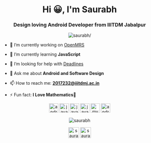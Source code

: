 
<h1 align="center">Hi 😀, I'm Saurabh</h1>
<h3 align="center">Design loving Android Developer from IIITDM Jabalpur </h3>
<p align="center"> <img src=https://komarev.com/ghpvc/?username=LuGO0 alt=saurabh/> </p>

- 🔭 I’m currently working on [OpenMRS](https://github.com/openmrs)

- 🌱 I’m currently learning **JavaScript**

- 🤔 I’m looking for help with [Deadlines](https://github.com/LuGO0/DeadLines)

- 💬 Ask me about **Android and Software Design** 

- 📫 How to reach me: **2017232@iiitdmj.ac.in**

- ⚡ Fun fact: **I Love Mathematics🤪**

<p align="center">
  
  <img src=https://konpa.github.io/devicon/devicon.git/icons/android/android-original-wordmark.svg alt=android width="30" height="30"/> 
  <img src=https://konpa.github.io/devicon/devicon.git/icons/java/java-original-wordmark.svg alt=java width="30" height="30"/>
  <img src=https://konpa.github.io/devicon/devicon.git/icons/cplusplus/cplusplus-original.svg alt=java width="30" height="30"/>
  <img src=https://konpa.github.io/devicon/devicon.git/icons/javascript/javascript-original.svg alt=javascript width="30" height="30"/> 
  <img src=https://konpa.github.io/devicon/devicon.git/icons/mysql/mysql-original-wordmark.svg alt=mysql width="30" height="30"/> 
  <img src=https://konpa.github.io/devicon/devicon.git/icons/gradle/gradle-plain-wordmark.svg alt=android width="30" height="30"/> 
  
</p>
<p align="center"> <img src=https://github-readme-stats.vercel.app/api?username=LuGO0&show_icons=true alt=saurabh /> </p>

<p align="center">
<a href=https://www.linkedin.com/in/0fficialprofile/ target="blank"><img align="center" src=https://cdn.jsdelivr.net/npm/simple-icons@3.0.1/icons/linkedin.svg alt="saurabh" height="35" width="35" /></a>
<a href=https://www.instagram.com/discretelugo/ target="blank"><img align="center" src=https://cdn.jsdelivr.net/npm/simple-icons@3.0.1/icons/instagram.svg alt="saurabh" height="35" width="35" /></a>
  
</p>
